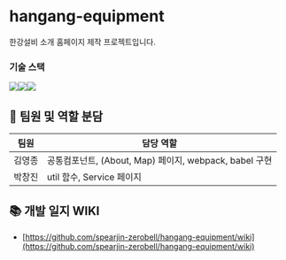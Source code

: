 # hangang-equipment

한강설비 소개 홈페이지 제작 프로젝트입니다.

### 기술 스택

<div style='display: flex'>
  <img src="https://img.shields.io/badge/typescript-3178C6?style=for-the-badge&logo=typescript&logoColor=black">
  <img src="https://img.shields.io/badge/webpack-8DD6F9?style=for-the-badge&logo=webpack&logoColor=black">
  <img src="https://img.shields.io/badge/vanillajs-FF4499?style=for-the-badge">
</div>

## 🔧 팀원 및 역할 분담

| 팀원   | 담당 역할              |
| ------ | ---------------------- |
| 김영종 | 공통컴포넌트, (About, Map) 페이지, webpack, babel 구현|
| 박창진 | util 함수, Service 페이지 |

## 📚 개발 일지 WIKI

- [https://github.com/spearjin-zerobell/hangang-equipment/wiki](https://github.com/spearjin-zerobell/hangang-equipment/wiki)

